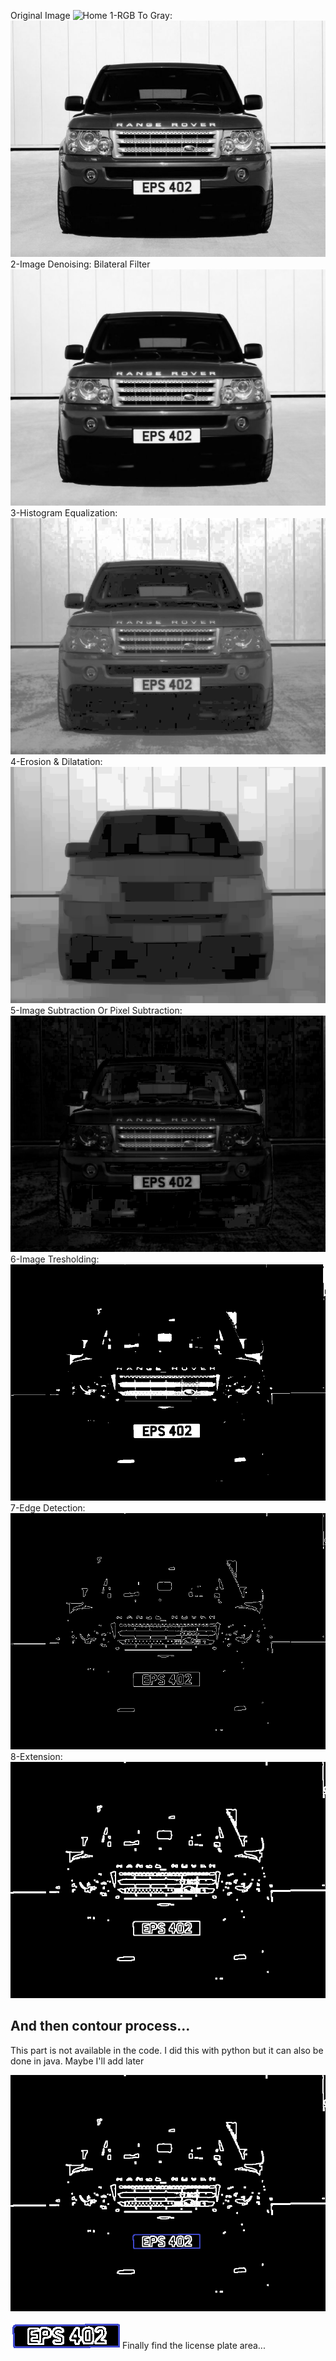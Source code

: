 Original Image
![Home](/Images/LandRover/landRover.png) 
1-RGB To Gray:
![Home](/Images/LandRover/1-landRover_Gray.png) 
2-Image Denoising: Bilateral Filter
![Home](/Images/LandRover/2-landRover_bilateralFiltered.png) 
3-Histogram Equalization:
![Home](/Images/LandRover/3-landRover_Histogram.png) 
4-Erosion & Dilatation:
![Home](/Images/LandRover/4-landRover_morfolojikResim.png) 
5-Image Subtraction Or Pixel Subtraction:
![Home](/Images/LandRover/5-landRover_PixelCikarma.png) 
6-Image Tresholding:
![Home](/Images/LandRover/6-landRover_Esikleme.png) 
7-Edge Detection:
![Home](/Images/LandRover/7-landRover_KenarAlgilama.png) 
8-Extension:
![Home](/Images/LandRover/8-landRover_KenarGenisletme.png) 

And then contour process...
---
This part is not available in the code. I did this with python but it can also be done in java. Maybe I'll add later

![Home](/Images/LandRover/9-landRover_Kontur.png) 

![Home](/Images/LandRover/10-landRover_Kontur_Kesme.png) 
Finally find the license plate area...


